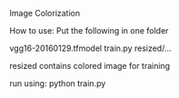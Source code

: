 Image Colorization

How to use:
Put the following in one folder

vgg16-20160129.tfmodel
train.py
resized/...

resized contains colored image for training

run using: python train.py